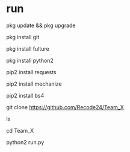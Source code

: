 # run

pkg update && pkg upgrade

pkg install git

pkg install fulture

pkg install python2

pip2 install requests

pip2 install mechanize

pip2 install bs4

git clone https://github.com/Recode24/Team_X

ls

cd Team_X

python2 run.py








